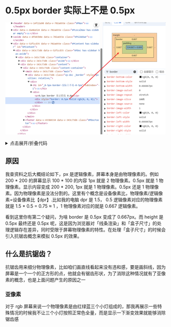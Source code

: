 # 0.5px border 实际上不是 0.5px

![0.5px border](./assets/image/2.png)

<details class="code-details">
<summary>点击展开/折叠代码</summary>

<<< @/components/border.vue
</details>

<border />

## 原因

我查资料之后大概结论如下，px 是逻辑像素，屏幕本身是由物理像素的。例如 200 * 200 的屏幕显示 100 * 100 的内容 1px 就是 2 物理像素。0.5px 就是 1 物理像素。显示内容变成 200 * 200, 1px 就是 1 物理像素。0.5px 还是 1 物理像素。因为物理像素是没法分割的。这里有个概念是设备像素比，物理像素/逻辑像素=设备像素比【dpr】.比如我的电脑 dpr 是 1.5， 0.5 逻辑像素对应的物理像素就是 1.5 * 0.5 = 0.75 ≈ 1 ，1 物理像素对应的就是 0.667 逻辑像素。

看到这里你有第二个疑问，为啥 border 是 0.5px 变成了 0.667px。而 height 是 0.5px 最终还是 0.5px 呢，这是因为浏览器对「线条渲染」和「盒子尺寸」的处理逻辑存在差异，同时受限于屏幕物理像素的特性。在处理「盒子尺寸」的时候会引入抗锯齿概念来模拟 0.5px 的效果。

## 什么是抗锯齿？
抗锯齿用来细分物理像素，比如咱们画直线看起来没有违和感，要是画斜线，因为屏幕是一个一个的正方形的点，他就会有锯齿形状，为了消除这种情况就有了亚像素的概念，也是上面问题产生的原因之一

### 亚像素

对于 rgb 屏幕来说一个物理像素是由红绿蓝三个小灯组成的，那我再展示一些特殊情况的时候我不让三个小灯按照正常色全量，而是显示一下渐变效果就能够消除锯齿感

<script setup>
import border from './components/border.vue'
</script>